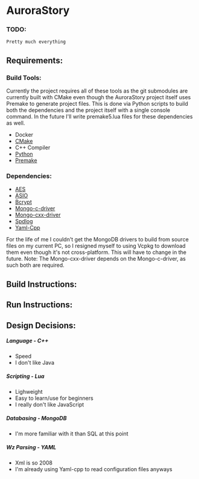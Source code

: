 
# AuroraStory

### TODO:
    Pretty much everything

## Requirements:

### Build Tools:
Currently the project requires all of these tools as the git submodules are currently built with CMake even though the AuroraStory project itself uses Premake to generate project files. This is done via Python scripts to build both the dependencies and the project itself with a single console command. In the future I'll write premake5.lua files for these dependencies as well. 

* Docker
* [CMake](https://cmake.org)
* C++ Compiler
* [Python](https://www.python.org)
* [Premake](https://premake.github.io)

### Dependencies:
* [AES](https://github.com/BrianGladman/aes)
* [ASIO](https://github.com/chriskohlhoff/asio.git)
* [Bcrypt](https://github.com/trusch/libbcrypt.git)
* [Mongo-c-driver](https://github.com/mongodb/mongo-c-driver)
* [Mongo-cxx-driver](https://github.com/mongodb/mongo-cxx-driver)
* [Spdlog](https://github.com/gabime/spdlog.git)
* [Yaml-Cpp](https://github.com/jbeder/yaml-cpp.git)

For the life of me I couldn't get the MongoDB drivers to build from source files on my current PC, so I resigned myself to using Vcpkg to download them even though it's not cross-platform. This will have to change in the future. Note: The Mongo-cxx-driver depends on the Mongo-c-driver, as such both are required.

## Build Instructions:

## Run Instructions:

## Design Decisions:
##### Language - C++
* Speed
* I don't like Java

##### Scripting - Lua
* Lighweight
* Easy to learn/use for beginners
* I really don't like JavaScript

##### Databasing - MongoDB
* I'm more familiar with it than SQL at this point

##### Wz Parsing - YAML
* Xml is so 2008
* I'm already using Yaml-cpp to read configuration files anyways